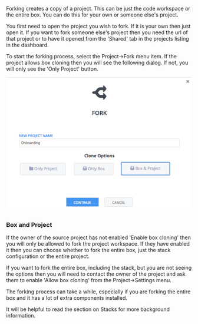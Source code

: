 Forking creates a copy of a project. This can be just the code workspace or the entire box. You can do this for your own or someone else's project. 

You first need to open the project you wish to fork. If it is your own then just open it. If you want to fork someone else's project then you need the url of that project or to have it opened from the 'Shared' tab in the projects listing in the dashboard.

To start the forking process, select the Project->Fork menu item. If the project allows box cloning then you will see the following dialog. If not, you will only see the 'Only Project' button.

![](.guides/img/fork.png)


### Box and Project
If the owner of the source project has not enabled 'Enable box cloning' then you will only be allowed to fork the project workspace. If they have enabled it then you can choose whether to fork the entire box, just the stack configuration or the entire project.

If you want to fork the entire box, including the stack, but you are not seeing the options then you will need to contact the owner of the project and ask them to enable 'Allow box cloning' from the Project->Settings menu.

The forking process can take a while, especially if you are forking the entire box and it has a lot of extra components installed.

It will be helpful to read the section on Stacks for more background information.

